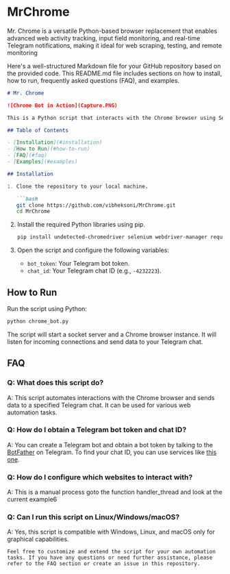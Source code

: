# MrChrome
Mr. Chrome is a versatile Python-based browser replacement that enables advanced web activity tracking, input field monitoring, and real-time Telegram notifications, making it ideal for web scraping, testing, and remote monitoring

Here's a well-structured Markdown file for your GitHub repository based on the provided code. This README.md file includes sections on how to install, how to run, frequently asked questions (FAQ), and examples.

```markdown
# Mr. Chrome

![Chrome Bot in Action](Capture.PNG)

This is a Python script that interacts with the Chrome browser using Selenium and sends data to a Telegram chat. It can be used for various web automation tasks. Below, you'll find instructions on how to install, run, and configure this script.

## Table of Contents

- [Installation](#installation)
- [How to Run](#how-to-run)
- [FAQ](#faq)
- [Examples](#examples)

## Installation

1. Clone the repository to your local machine.

   ```bash
   git clone https://github.com/vibheksoni/MrChrome.git
   cd MrChrome
   ```

2. Install the required Python libraries using pip.

   ```bash
   pip install undetected-chromedriver selenium webdriver-manager requests
   ```

3. Open the script and configure the following variables:

   - `bot_token`: Your Telegram bot token.
   - `chat_id`: Your Telegram chat ID (e.g., `-4232223`).

## How to Run

Run the script using Python:

```bash
python chrome_bot.py
```

The script will start a socket server and a Chrome browser instance. It will listen for incoming connections and send data to your Telegram chat.

## FAQ

### Q: What does this script do?

A: This script automates interactions with the Chrome browser and sends data to a specified Telegram chat. It can be used for various web automation tasks.

### Q: How do I obtain a Telegram bot token and chat ID?

A: You can create a Telegram bot and obtain a bot token by talking to the [BotFather](https://core.telegram.org/bots#botfather) on Telegram. To find your chat ID, you can use services like [this one](https://telegram.me/getidsbot).

### Q: How do I configure which websites to interact with?

A: This is a manual process goto the function handler_thread and look at the current example6

### Q: Can I run this script on Linux/Windows/macOS?

A: Yes, this script is compatible with Windows, Linux, and macOS only for graphical capabilities.

```
Feel free to customize and extend the script for your own automation tasks. If you have any questions or need further assistance, please refer to the FAQ section or create an issue in this repository.
```
